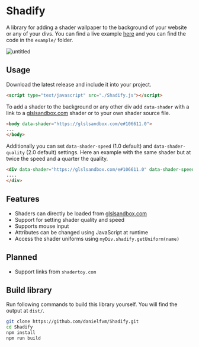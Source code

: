 # Shadify
A library for adding a shader wallpaper to the background of your website or any of your divs.
You can find a live example [here](https://danielfvm.github.io/Shadify/example/) and you can find the code in the `example/` folder.

![untitled](https://github.com/danielfvm/Shadify/assets/23420640/bee4a957-7d08-4db6-849c-7e7ff3bdd1d8)


## Usage
Download the latest release and include it into your project.
```html
<script type="text/javascript" src="./Shadify.js"></script>
```

To add a shader to the background or any other div add `data-shader` with a link to a [glslsandbox.com](https://glslsandbox.com/) shader or to your own shader source file.
```html
<body data-shader="https://glslsandbox.com/e#106611.0">
...
</body>
```

Additionally you can set `data-shader-speed` (1.0 default) and `data-shader-quality` (2.0 default) settings. Here an example with the same shader
but at twice the speed and a quarter the quality. 
```html
<div data-shader="https://glslsandbox.com/e#106611.0" data-shader-speed="2.0" data-shader-quality="4.0">
....
</div>
```

## Features
* Shaders can directly be loaded from [glslsandbox.com](https://glslsandbox.com/)
* Support for setting shader quality and speed
* Supports mouse input
* Attributes can be changed using JavaScript at runtime
* Access the shader uniforms using `myDiv.shadify.getUniform(name)`

## Planned
* Support links from `shadertoy.com`

## Build library
Run following commands to build this library yourself. You will find the output at `dist/`.
```bash
git clone https://github.com/danielfvm/Shadify.git
cd Shadify
npm install
npm run build
```
